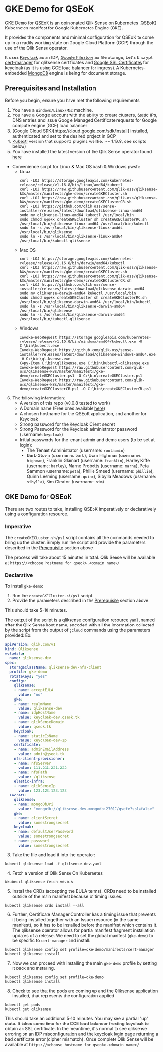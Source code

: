 # GKE Demo for QSEoK

GKE Demo for QSEoK is an opinionated Qlik Sense on Kubernetes (QSEoK) Kubernetes manifest for Google Kubernetes Engine (GKE). 

It provides the components and minimal configuration for QSEoK to come up in a readily working state on Google Cloud Platform (GCP) through the use of the Qlik Sense operator.

It uses [Keycloak](https://www.keycloak.org/) as an IDP, [Google Filestore](https://cloud.google.com/filestore) as file storage, Let's Encrypt [cert-manager](https://cert-manager.io/docs/) for qliksense certificates and [Google SSL Certificates](https://cloud.google.com/load-balancing/docs/ssl-certificates/google-managed-certs) for keycloak (as it is using GCE load balancer for ingress). A Kubernetes-embedded [MongoDB](https://www.mongodb.com/kubernetes) engine is being for document storage.

## Prerequisites and Installation

Before you begin, ensure you have met the following requirements:
1. You have a `Windows/Linux/Mac` machine.
2. You have a Google account with the ability to create clusters, Static IPs, DNS entries and issue Google Managed Certificate requests for Google compute engine (GCE) load balancer
3. (Google Cloud SDK)[https://cloud.google.com/sdk/install] installed, authenticated and set to the desired project in GCP
4. [Kubectl](https://kubernetes.io/docs/tasks/tools/install-kubectl/) version that supports plugins well(ie. >= 1.16.8, see scripts below)
5. You have installed the latest version of the Qlik Sense operator found [here](https://github.com/qlik-oss/sense-installer)
  - Convenience script for Linux & Mac OS bash & Windows pwsh:
    - Linux
      ```shell
      curl -LOJ https://storage.googleapis.com/kubernetes-release/release/v1.16.8/bin/linux/amd64/kubectl
      curl -LOJ https://raw.githubusercontent.com/qlik-oss/qliksense-k8s/master/manifests/gke-demo/createGKECluster.sh
      curl -LOJ https://raw.githubusercontent.com/qlik-oss/qliksense-k8s/master/manifests/gke-demo/createGKEClusterCR.sh
      curl -LOJ https://github.com/qlik-oss/sense-installer/releases/latest/download/qliksense-linux-amd64
      sudo mv qliksense-linux-amd64 kubectl /usr/local/bin
      sudo chmod ugo+x createGKECluster.sh createGKEClusterRC.sh /usr/local/bin/qliksense-linux-amd64 /usr/local/bin/kubectl
      sudo ln -s /usr/local/bin/qliksense-linux-amd64 /usr/local/bin/qliksense
      sudo ln -s /usr/local/bin/qliksense-linux-amd64 /usr/local/bin/kubectl-qliksense
      ```
    - Mac OS
      ```shell
      curl -LOJ https://storage.googleapis.com/kubernetes-release/release/v1.16.8/bin/darwin/amd64/kubectl
      curl -LOJ https://raw.githubusercontent.com/qlik-oss/qliksense-k8s/master/manifests/gke-demo/createGKECluster.sh
      curl -LOJ https://raw.githubusercontent.com/qlik-oss/qliksense-k8s/master/manifests/gke-demo/createGKEClusterCR.sh
      curl -LOJ https://github.com/qlik-oss/sense-installer/releases/latest/download/qliksense-darwin-amd64
      sudo mv qliksense-darwin-amd64 kubectl /usr/local/bin
      sudo chmod ugo+x createGKECluster.sh createGKEClusterRC.sh /usr/local/bin/qliksense-darwin-amd64 /usr/local/bin/kubectl
      sudo ln -s /usr/local/bin/qliksense-darwin-amd64 /usr/local/bin/qliksense
      sudo ln -s /usr/local/bin/qliksense-darwin-amd64 /usr/local/bin/kubectl-qliksense
      ```
    - Windows
      ```shell
      Invoke-WebRequest https://storage.googleapis.com/kubernetes-release/release/v1.16.8/bin/windows/amd64/kubectl.exe -O C:\bin\kubectl.exe
      Invoke-WebRequest https://github.com/qlik-oss/sense-installer/releases/latest/download/qliksense-windows-amd64.exe -O C:\bin\qliksense.exe
      Copy-Item C:\bin\qliksense.exe C:\bin\kubectl-qliksense.exe
      Invoke-WebRequest https://raw.githubusercontent.com/qlik-oss/qliksense-k8s/master/manifests/gke-demo/createGKECluster.ps1 -O C:\bin\createGKECluster.ps1
      Invoke-WebRequest https://raw.githubusercontent.com/qlik-oss/qliksense-k8s/master/manifests/gke-demo/createGKEClusterCR.ps1 -O C:\bin\createGKEClusterCR.ps1
      ```
6. The following information:
   * A version of this repo (v0.0.8 tested to work)
   * A Domain name (Free ones available [here](https://www.freenom.com/))
   * A chosen hostname for the QSEoK application, and another for Keycloak
   * Strong password for the Keycloak Client secret
   *  Strong Password for the Keycloak administrator password (username: `keycloak`)
   * Initial passwords for the tenant admin and demo users (to be set at login):
     * The Tenant Administrator (username:  `rootadmin`)
     * Barb Stovin (username: `barb`), Evan Highman (username: `highman`), Franklin Glamart (username: `franklin`), Harley Kiffe (username: `harley`), Marne Probetts (username: `marne`), Peta Sammon (username: `peta`), Phillie Smeed (username: `phillie`), Quinn Leeming (username: `quinn`), Sibylla Meadows (username: `sibylla`), Sim Cleaton (username: `sim`)

## GKE Demo for QSEoK

There are two routes to take, installing QSEoK imperatively or declaratively using a configuration resource.

### Imperative

The `createGKECLuster.sh/ps1` script contains all the commands needed to bring up the cluster. Simply run the script and provide the parameters described in the [Prerequisite](#prerequisites-and-installation) section above.

The process will take about 15 minutes in total. Qlik Sense will be available at `https://<choose hostname for qseok>.<domain name>/`

### Declarative
To install `gke-demo`:

1. Run the `createGKECluster.sh/ps1` script. 
2. Provide the parameters described in the [Prerequisite](#prerequisites-and-installation) section above.

This should take 5-10 minutes.

The output of the script is a qliksense configuration resource `yaml`, named after the Qlik Sense host name, encoded with all the information collected by the script from the output of `gcloud` commands using the parameters provided:
Ex:
```yaml
apiVersion: qlik.com/v1
kind: Qliksense
metadata:
  name: qliksense-dev
spec:
  storageClassName: qliksense-dev-nfs-client
  profile: gke-demo
  rotateKeys: "yes"
  configs:
    qliksense:
    - name: acceptEULA
      value: "no"
    gke:
    - name: realmName
      value: qliksense-dev
    - name: idpHostName
      value: keycloak-dev.qseok.tk
    - name: qlikSenseDomain
      value: qseok.tk
    keycloak:
    - name: staticIpName
      value: keycloak-dev-ip
    certificate:
    - name: adminEmailAddress
      value: admin@qseok.tk
    nfs-client-provisioner:
    - name: nfsServer
      value: 111.211.221.222
    - name: nfsPath
      value: /qliksense
    elastic-infra:
    - name: qlikSenseIp
      value: 123.123.123.123
  secrets:
    qliksense:
    - name: mongoDbUri
      value: "mongodb://qliksense-dev-mongodb:27017/qsefe?ssl=false"
    gke:
    - name: clientSecret
      value: somestrongsecret
    keycloak:
    - name: defaultUserPassword
      value: somestrongsecret
    - name: password
      value: somestrongsecret
```

3. Take the file and load it into the operator:  
  ```shell
  kubectl qliksense load -f qliksense-dev.yaml
  ```
4. Fetch a version of Qlik Sense On Kubernetes
  ```shell
  kkubectl qliksense fetch v0.0.8
  ```
5. Install the CRDs (accepting the EULA terms). CRDs need to be installed outside of the main manifest because of timing issues.
  ```shell
  kubectl qliksense crds install --all
  ```
6. Further, Certificate Manager Controller has a timing issue that prevents it being installed together with an Issuer resource (in the same manifest), so it has to be installed before the manifest which contains it. The qliksense operator allows for partial manifest fragment installation updates of a release. We need to set the global manifest (`gke-demo`) to be specific to  `cert-manager` and install:
  ```shell
  kubectl qliksense config set profile=qke-demo/manifests/cert-manager
  kubectl qliksense install
  ```
7. Now we can proceed with installing the main `gke-demo` profile by setting it back and installing.
  ```shell
  kubectl qliksense config set profile=qke-demo
  kubectl qliksense install
  ```
8. Check to see that the pods are coming up and the Qliksense application installed, that represents the configuration applied
  ```shell
  kubectl get pods
  kubectl get qliksense
  ```
This should take an additional 5-10 minutes. You may see a partial "up" state. It takes some time for the GCE load balancer fronting keycloak to obtain an SSL certificate. In the meantime, it's normal to see qliksense erroring on an IDP misconfiguration and the keycloak login page returning a bad certificate error (cipher mismatch).
Once complete Qlik Sense will be available at h`ttps://<choose hostname for qseok>.<domain name>/`

  
